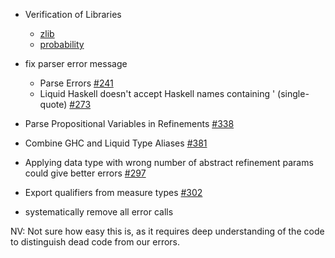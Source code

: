 - Verification of Libraries 
  - [zlib](https://hackage.haskell.org/package/zlib)
  - [probability](https://github.com/nikivazou/probability)
  
- fix parser error message
  - Parse Errors [#241](https://github.com/ucsd-progsys/liquidhaskell/issues/241)
  - Liquid Haskell doesn't accept Haskell names containing ' (single-quote) [#273](https://github.com/ucsd-progsys/liquidhaskell/issues/273)

- Parse Propositional Variables in Refinements [#338](https://github.com/ucsd-progsys/liquidhaskell/issues/338)

- Combine GHC and Liquid Type Aliases [#381](https://github.com/ucsd-progsys/liquidhaskell/issues/381)

- Applying data type with wrong number of abstract refinement params could give better errors [#297](https://github.com/ucsd-progsys/liquidhaskell/issues/297)

- Export qualifiers from measure types [#302](https://github.com/ucsd-progsys/liquidhaskell/issues/302)

- systematically remove all error calls 

 NV: Not sure how easy this is, as it requires deep understanding of the code
    to distinguish dead code from our errors.

